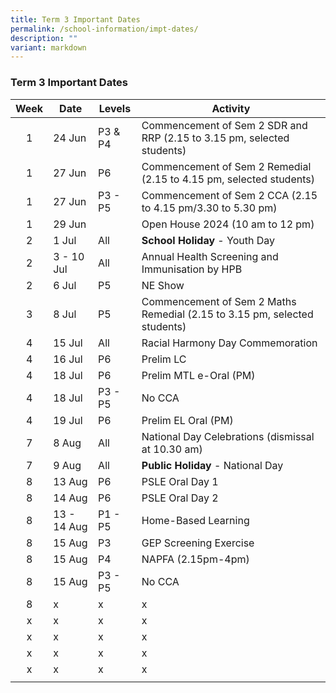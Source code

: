 ```yaml
---
title: Term 3 Important Dates
permalink: /school-information/impt-dates/
description: ""
variant: markdown
---
```

### Term 3 Important Dates

| Week | Date | Levels | Activity |
|:---:| -------- | --- | --- |
| 1 | 24 Jun | P3 & P4 | Commencement of Sem 2 SDR and RRP (2.15 to 3.15 pm, selected students) |
| 1 | 27 Jun | P6 | Commencement of Sem 2 Remedial (2.15 to 4.15 pm, selected students) |
| 1 | 27 Jun | P3 - P5 | Commencement of Sem 2 CCA (2.15 to 4.15 pm/3.30 to 5.30 pm) |
| 1 | 29 Jun |  | Open House 2024 (10 am to 12 pm) |
| 2 | 1 Jul | All | **School Holiday** - Youth Day |
| 2 | 3 - 10 Jul | All | Annual Health Screening and Immunisation by HPB |
| 2 | 6 Jul | P5 | NE Show |
| 3 | 8 Jul | P5 | Commencement of Sem 2 Maths Remedial (2.15 to 3.15 pm, selected students) |
| 4 | 15 Jul | All | Racial Harmony Day Commemoration |
| 4 | 16 Jul | P6 | Prelim LC |
| 4 | 18 Jul | P6 | Prelim MTL e-Oral (PM) |
| 4 | 18 Jul  | P3 - P5 | No CCA |
| 4 | 19 Jul | P6 | Prelim EL Oral (PM) |
| 7 | 8 Aug | All | National Day Celebrations (dismissal at 10.30 am) |
| 7 | 9 Aug | All | **Public Holiday** - National Day |
| 8 | 13 Aug | P6 | PSLE Oral Day 1  |
| 8 | 14 Aug | P6 | PSLE Oral Day 2  |
| 8 | 13 - 14 Aug | P1 - P5 | Home-Based Learning |
| 8 | 15 Aug | P3 | GEP Screening Exercise |
| 8 | 15 Aug | P4 | NAPFA (2.15pm-4pm) |
| 8 | 15 Aug | P3 - P5 | No CCA |
| 8 | x | x | x |
| x | x | x | x |
| x | x | x | x |
| x | x | x | x |
| x | x | x | x |
|  |  |  |  |